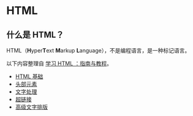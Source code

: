 # HTML

## 什么是 HTML？

HTML（**H**yper**T**ext **M**arkup **L**anguage），不是编程语言，是一种标记语言。

以下内容整理自 [学习 HTML ：指南与教程](https://developer.mozilla.org/zh-CN/docs/Learn/HTML)。

- [HTML 基础](html-base-label)
- [头部元素](html-head-label)
- [文字处理](html-text-label)
- [超链接](html-hyperlink-label)
- [高级文字排版](html-advanced-text-label)

<!-- `src` 是图像文件的地址，`alt` 是图像的描述内容（用户视觉障碍、图片加载出错时显示） -->

